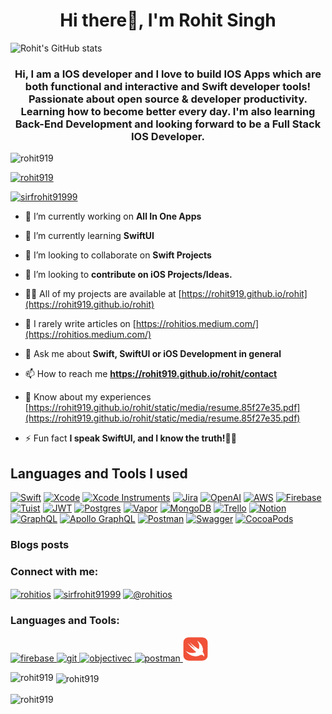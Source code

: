<h1 align="center">Hi there👋, I'm Rohit Singh</h1>

![Rohit's GitHub stats](https://github-readme-stats.vercel.app/api?username=Rohit919&bg_color=30,e96443,904e95&title_color=fff&text_color=fff)

<h3 align="center">Hi, I am a IOS developer and I love to build IOS Apps which are both functional and interactive and Swift developer tools! Passionate about open source & developer productivity. Learning how to become better every day. I'm also learning Back-End Development and looking forward to be a Full Stack IOS Developer.</h3>

<p align="left"> <img src="https://komarev.com/ghpvc/?username=rohit919&label=Profile%20views&color=0e75b6&style=flat" alt="rohit919" /> </p>

<p align="left"> <a href="https://github.com/ryo-ma/github-profile-trophy"><img src="https://github-profile-trophy.vercel.app/?username=rohit919" alt="rohit919" /></a> </p>

<p align="left"> <a href="https://twitter.com/sirfrohit91999" target="blank"><img src="https://img.shields.io/twitter/follow/sirfrohit91999?logo=twitter&style=for-the-badge" alt="sirfrohit91999" /></a> </p>

- 🔭 I’m currently working on **All In One Apps**

- 🌱 I’m currently learning **SwiftUI**

- 👯 I’m looking to collaborate on **Swift Projects**

- 🤝 I’m looking to **contribute on iOS Projects/Ideas.**

- 👨‍💻 All of my projects are available at [https://rohit919.github.io/rohit](https://rohit919.github.io/rohit)

- 📝 I rarely write articles on [https://rohitios.medium.com/](https://rohitios.medium.com/)

- 💬 Ask me about **Swift, SwiftUI or iOS Development in general**

- 📫 How to reach me **https://rohit919.github.io/rohit/contact**

- 📄 Know about my experiences [https://rohit919.github.io/rohit/static/media/resume.85f27e35.pdf](https://rohit919.github.io/rohit/static/media/resume.85f27e35.pdf)

- ⚡ Fun fact **I speak SwiftUI, and I know the truth!🧞‍♂️**

## Languages and Tools I used

[![Swift](https://img.shields.io/badge/Swift-FA7343?style=for-the-badge&logo=swift&logoColor=white)](https://developer.apple.com/swift/)
[![Xcode](https://img.shields.io/badge/Xcode-1575F9?style=for-the-badge&logo=xcode&logoColor=white)](https://developer.apple.com/xcode/)
[![Xcode Instruments](https://img.shields.io/badge/Xcode_Instruments-1575F9?style=for-the-badge&logo=xcode&logoColor=white)](https://developer.apple.com/xcode/features/instruments/)
[![Jira](https://img.shields.io/badge/Jira-0052CC?style=for-the-badge&logo=jira&logoColor=white)](https://www.atlassian.com/software/jira)
[![OpenAI](https://img.shields.io/badge/OpenAI-412991?style=for-the-badge&logo=openai&logoColor=white)](https://www.openai.com/)
[![AWS](https://img.shields.io/badge/AWS-232F3E?style=for-the-badge&logo=amazon-aws&logoColor=white)](https://aws.amazon.com/)
[![Firebase](https://img.shields.io/badge/Firebase-FFCA28?style=for-the-badge&logo=firebase&logoColor=white)](https://firebase.google.com/)
[![Tuist](https://img.shields.io/badge/Tuist-4E4E4E?style=for-the-badge&logo=tuist&logoColor=white)](https://tuist.io/)
[![JWT](https://img.shields.io/badge/JWT-000000?style=for-the-badge&logo=JSON-web-tokens&logoColor=white)](https://jwt.io/)
[![Postgres](https://img.shields.io/badge/Postgres-336791?style=for-the-badge&logo=postgresql&logoColor=white)](https://www.postgresql.org/)
[![Vapor](https://img.shields.io/badge/Vapor-0A84FF?style=for-the-badge&logo=vapor&logoColor=white)](https://vapor.codes/)
[![MongoDB](https://img.shields.io/badge/MongoDB-47A248?style=for-the-badge&logo=mongodb&logoColor=white)](https://www.mongodb.com/)
[![Trello](https://img.shields.io/badge/Trello-0052CC?style=for-the-badge&logo=trello&logoColor=white)](https://trello.com/)
[![Notion](https://img.shields.io/badge/Notion-000000?style=for-the-badge&logo=notion&logoColor=white)](https://www.notion.so/)
[![GraphQL](https://img.shields.io/badge/GraphQL-E10098?style=for-the-badge&logo=graphql&logoColor=white)](https://graphql.org/)
[![Apollo GraphQL](https://img.shields.io/badge/Apollo_GraphQL-311C87?style=for-the-badge&logo=apollographql&logoColor=white)](https://www.apollographql.com/)
[![Postman](https://img.shields.io/badge/Postman-FF6C37?style=for-the-badge&logo=postman&logoColor=white)](https://www.postman.com/)
[![Swagger](https://img.shields.io/badge/Swagger-85EA2D?style=for-the-badge&logo=swagger&logoColor=black)](https://swagger.io/)
[![CocoaPods](https://img.shields.io/badge/CocoaPods-EE3322?style=for-the-badge&logo=cocoapods&logoColor=white)](https://cocoapods.org/)

### Blogs posts
<!-- BLOG-POST-LIST:START -->
<!-- BLOG-POST-LIST:END -->

<h3 align="left">Connect with me:</h3>
<p align="left">
<a href="https://dev.to/rohitios" target="blank"><img align="center" src="https://raw.githubusercontent.com/rahuldkjain/github-profile-readme-generator/master/src/images/icons/Social/devto.svg" alt="rohitios" height="30" width="40" /></a>
<a href="https://twitter.com/sirfrohit91999" target="blank"><img align="center" src="https://raw.githubusercontent.com/rahuldkjain/github-profile-readme-generator/master/src/images/icons/Social/twitter.svg" alt="sirfrohit91999" height="30" width="40" /></a>
<a href="https://medium.com/@rohitios" target="blank"><img align="center" src="https://raw.githubusercontent.com/rahuldkjain/github-profile-readme-generator/master/src/images/icons/Social/medium.svg" alt="@rohitios" height="30" width="40" /></a>
</p>

<h3 align="left">Languages and Tools:</h3>
<p align="left"> <a href="https://firebase.google.com/" target="_blank" rel="noreferrer"> <img src="https://www.vectorlogo.zone/logos/firebase/firebase-icon.svg" alt="firebase" width="40" height="40"/> </a> <a href="https://git-scm.com/" target="_blank" rel="noreferrer"> <img src="https://www.vectorlogo.zone/logos/git-scm/git-scm-icon.svg" alt="git" width="40" height="40"/> </a> <a href="https://developer.apple.com/library/archive/documentation/Cocoa/Conceptual/ProgrammingWithObjectiveC/Introduction/Introduction.html" target="_blank" rel="noreferrer"> <img src="https://www.vectorlogo.zone/logos/apple_objectivec/apple_objectivec-icon.svg" alt="objectivec" width="40" height="40"/> </a> <a href="https://postman.com" target="_blank" rel="noreferrer"> <img src="https://www.vectorlogo.zone/logos/getpostman/getpostman-icon.svg" alt="postman" width="40" height="40"/> </a> <a href="https://developer.apple.com/swift/" target="_blank" rel="noreferrer"> <img src="https://raw.githubusercontent.com/devicons/devicon/master/icons/swift/swift-original.svg" alt="swift" width="40" height="40"/> </a> </p>

<p><img align="left" src="https://github-readme-stats.vercel.app/api/top-langs?username=rohit919&show_icons=true&locale=en&layout=compact" alt="rohit919" /></p>

<p>&nbsp;<img align="center" src="https://github-readme-stats.vercel.app/api?username=rohit919&show_icons=true&locale=en" alt="rohit919" /></p>

<p><img align="center" src="https://github-readme-streak-stats.herokuapp.com/?user=rohit919&" alt="rohit919" /></p>

<!---
Rohit919/Rohit919 is a ✨ special ✨ repository because its `README.md` (this file) appears on your GitHub profile.
You can click the Preview link to take a look at your changes.
--->
